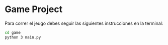 # Game Project

Para correr el jeugo debes seguir las siguientes instrucciones en la terminal:

```sh
cd game
python 3 main.py
```